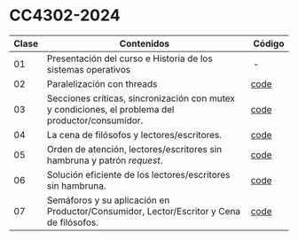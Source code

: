# CC4302-2024

|Clase| Contenidos| Código|
| --- | --- |--- |
| 01 |Presentación del curso e Historia de los sistemas operativos| -|
| 02 | Paralelización con threads | [code](Semanas/Semana_01/Clase_02/)
| 03 | Secciones críticas, sincronización con mutex y condiciones, el problema del productor/consumidor. | [code](Semanas/Semana_02/Clase_03/)
| 04 | La cena de filósofos y lectores/escritores. |[code](Semanas/Semana_02/Clase_04/)
| 05 | Orden de atención, lectores/escritores sin hambruna y patrón _request_. |[code](Semanas/Semana_03/Clase_05/)
| 06 | Solución eficiente de los lectores/escritores sin hambruna. |[code](Semanas/Semana_03/Clase_06/)
| 07 | Semáforos y su aplicación en Productor/Consumidor, Lector/Escritor y Cena de filósofos. |[code](Semanas/Semana_04/Clase_07/)
